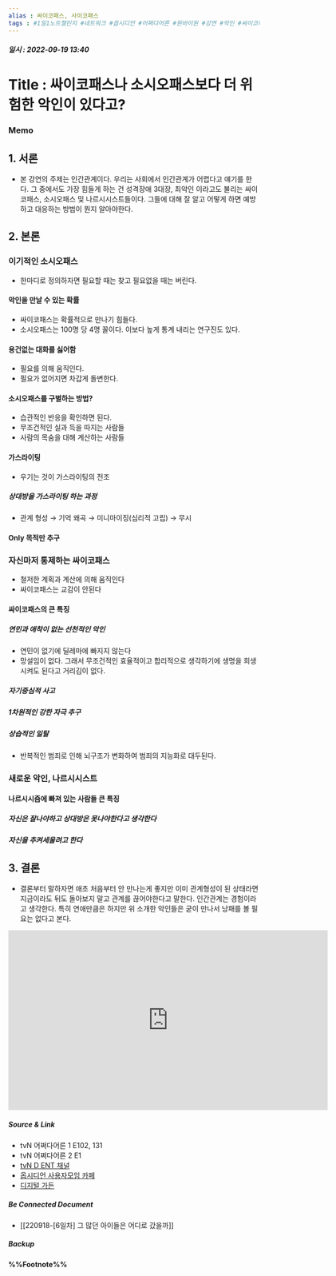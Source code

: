 ```yaml
---
alias : 싸이코패스, 사이코패스
tags : #1일1노트챌린지 #네트워크 #옵시디언 #어쩌다어른 #원바이원 #강연 #악인 #싸이코패스 #소시오패스 #나르시시스트 #인간관계
---
```


##### 일시 : 2022-09-19 13:40

# Title : 싸이코패스나 소시오패스보다 더 위험한 악인이 있다고?

### Memo

## 1. 서론
- 본 강연의 주제는 인간관계이다. 우리는 사회에서 인간관계가 어렵다고 얘기를 한다. 그 중에서도 가장 힘들게 하는 건 성격장애 3대장, 최악인 이라고도 불리는 싸이코패스, 소시오패스 및 나르시시스트들이다. 그들에 대해 잘 알고 어떻게 하면 예방하고 대응하는 방법이 뭔지 알아야한다.

## 2. 본론

### 이기적인 소시오패스
- 한마디로 정의하자면 필요할 때는 찾고 필요없을 때는 버린다.

#### 악인을 만날 수 있는 확률
- 싸이코패스는 확률적으로 만나기 힘들다.
- 소시오패스는 100명 당 4명 꼴이다. 이보다 높게 통계 내리는 연구진도 있다.

#### 용건없는 대화를 싫어함
- 필요를 의해 움직인다.
- 필요가 없어지면 차갑게 돌변한다.

#### 소시오패스를 구별하는 방법?
- 습관적인 반응을 확인하면 된다.
- 무조건적인 실과 득을 따지는 사람들
- 사람의 목숨을 대해 계산하는 사람들

#### 가스라이팅
- 우기는 것이 가스라이팅의 전조

##### 상대방을 가스라이팅 하는 과정
- 관계 형성 → 기억 왜곡 → 미니마이징(심리적 고립) → 무시

#### Only 목적만 추구

### 자신마저 통제하는 싸이코패스
- 철저한 계획과 계산에 의해 움직인다
- 싸이코패스는 교감이 안된다

#### 싸이코패스의 큰 특징

##### 연민과 애착이 없는 선천적인 악인
- 연민이 없기에 딜레마에 빠지지 않는다
- 망설임이 없다. 그래서 무조건적인 효율적이고 합리적으로 생각하기에 생명을 희생시켜도 된다고 거리김이 없다.

##### 자기중심적 사고

##### 1차원적인 강한 자극 추구

##### 상습적인 일탈
- 반복적인 범죄로 인해 뇌구조가 변화하여 범죄의 지능화로 대두된다.

### 새로운 악인, 나르시시스트

#### 나르시시즘에 빠져 있는 사람들 큰 특징

##### 자신은 잘나야하고 상대방은 못나야한다고 생각한다

##### 자신을 추켜세울려고 한다

## 3. 결론
- 결론부터 말하자면 애초 처음부터 안 만나는게 좋지만 이미 관계형성이 된 상태라면 지금이라도 뒤도 돌아보지 말고 관계를 끊어야한다고 말한다. 인간관계는 경험이라고 생각한다. 특히 연애만큼은 하지만 위 소개한 악인들은 굳이 만나서 낭패를 볼 필요는 없다고 본다.

<iframe width="640" height="360" src="https://www.youtube.com/embed/Zc0bQERGv5g" title="[#티전드] (1시간) 사이코패스나 소시오패스보다 더 위험한 악인이 있다고? 남의 불행에서 행복을 느끼는 나르시시스트💥 | #어쩌다어른" frameborder="0" allow="accelerometer; autoplay; clipboard-write; encrypted-media; gyroscope; picture-in-picture" allowfullscreen></iframe>

##### Source & Link
- tvN 어쩌다어른 1 E102, 131
- tvN 어쩌다어른 2 E1
- [tvN D ENT 채널](https://youtu.be/Zc0bQERGv5g)
- [옵시디언 사용자모임 카페](https://cafe.naver.com/obsidianary/1769)
- [디지털 가든](https://chunghasull.netlify.app/220919-7일차-싸이코패스나-소시오패스보다-더-위험한-악인이-있다고)

##### Be Connected Document
- [[220918-[6일차] 그 많던 아이들은 어디로 갔을까]]

##### Backup


#### %%Footnote%%

[^1]: 